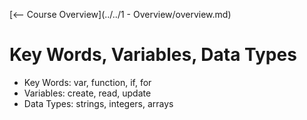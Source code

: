 [<-- Course Overview](../../1 - Overview/overview.md)
# Key Words, Variables, Data Types
* Key Words: var, function, if, for
* Variables: create, read, update
* Data Types: strings, integers, arrays